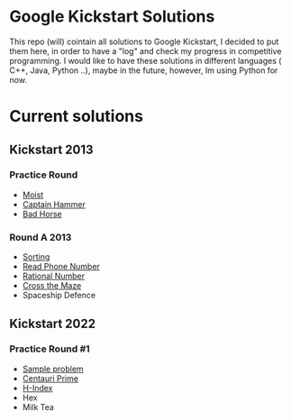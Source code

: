 # Google Kickstart Solutions
This repo (will) cointain all solutions to Google Kickstart, I decided to put them here, in order to have a "log" and check my progress in competitive programming. I would like to have these solutions in different languages ( C++, Java, Python ..), maybe in the future, however, Im using Python for now. 

# Current solutions
## Kickstart 2013
### Practice Round

 - [Moist](https://codingcompetitions.withgoogle.com/kickstart/round/0000000000434944/0000000000434c05)
 - [Captain Hammer](https://codingcompetitions.withgoogle.com/kickstart/round/0000000000434944/0000000000434d9a)
 - [Bad Horse](https://codingcompetitions.withgoogle.com/kickstart/round/0000000000434944/0000000000434749)
### Round A 2013
- [Sorting](https://codingcompetitions.withgoogle.com/kickstart/round/0000000000434ba1/0000000000434ad6)
- [Read Phone Number](https://codingcompetitions.withgoogle.com/kickstart/round/0000000000434ba1/0000000000434813)
- [Rational Number](https://codingcompetitions.withgoogle.com/kickstart/round/0000000000434ba1/0000000000434b3c)
- [Cross the Maze](https://codingcompetitions.withgoogle.com/kickstart/round/0000000000434ba1/00000000004347b2#problem)
- Spaceship Defence

## Kickstart 2022

### Practice Round #1
- [Sample problem](https://codingcompetitions.withgoogle.com/kickstart/round/00000000008f4332/0000000000942404)
- [Centauri Prime](https://codingcompetitions.withgoogle.com/kickstart/round/00000000008f4332/0000000000941ec5)
- [H-Index](https://codingcompetitions.withgoogle.com/kickstart/round/00000000008f4332/0000000000941e56)
- Hex
- Milk Tea